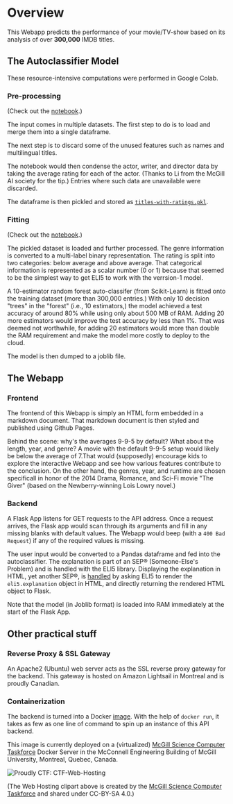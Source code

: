 # Overview
This Webapp predicts the performance of your movie/TV-show based on its analysis of over **300,000** IMDB titles.

## The Autoclassifier Model
These resource-intensive computations were performed in Google Colab.

### Pre-processing
(Check out the [notebook](https://github.com/jacobthebanana/McGill-AI-Stereotyper/blob/master/notebooks/2020-MAIS-Project-%20Data%20Preprocessing.ipynb).)

The input comes in multiple datasets. The first step to do is to load and merge them into a single dataframe.

The next step is to discard some of the unused features such as names and multilingual titles.

The notebook would then condense the actor, writer, and director data by taking the average rating for each of the actor. 
(Thanks to Li from the McGill AI society for the tip.) Entries where such data are unavailable were discarded.

The dataframe is then pickled and stored as [`titles-with-ratings.pkl`](https://github.com/jacobthebanana/McGill-AI-Stereotyper/releases/download/1.0/titles-with-ratings.pkl).

### Fitting
(Check out the [notebook](https://github.com/jacobthebanana/McGill-AI-Stereotyper/blob/master/notebooks/2020-MAIS-Project-%20Model.ipynb).)

The pickled dataset is loaded and further processed. The genre information is converted to a multi-label binary representation. 
The rating is split into two categories: below average and above average. That categorical information is represented as a scalar number (0 or 1) because that seemed to be the simplest way to get ELI5 to work with the verrsion-1 model.

A 10-estimator random forest auto-classifer (from Scikit-Learn) is fitted onto the training dataset (more than 300,000 entries.) 
With only 10 decision "trees" in the "forest" (i.e., 10 estimators,) the model achieved a test accuracy of around 80% while using only about 500 MB of RAM. 
Adding 20 more estimators would improve the test accuracy by less than 1%. That was deemed not worthwhile, 
for adding 20 estimators would more than double the RAM requirement and make the model more costly to deploy to the cloud. 

The model is then dumped to a joblib file.

## The Webapp
### Frontend
The frontend of this Webapp is simply an HTML form embedded in a markdown document. 
That markdown document is then styled and published using Github Pages.

Behind the scene: why's the averages 9-9-5 by default? What about the length, year, and genre? A movie with the default 9-9-5 setup would likely be below the average of 7.That would (supposedly) encourage kids to explore the interactive Webapp and see how various features contribute to the conclusion. On the other hand, the genres, year, and runtime are chosen specificall in honor of the 2014 Drama, Romance, and Sci-Fi movie "The Giver" (based on the Newberry-winning Lois Lowry novel.)


### Backend
A Flask App listens for GET requests to the API address. Once a request arrives, the Flask app would scan through its arguments and fill in any missing blanks with default values. The Webapp would beep (with a `400 Bad Request`) if any of the required values is missing.

The user input would be converted to a Pandas dataframe and fed into the autoclassifier. The explanation is part of an SEP®️ (Someone-Else's Problem) and is handled with the ELI5 library. Displaying the explanation in HTML, yet another SEP®️, is [handled](https://github.com/jacobthebanana/McGill-AI-Stereotyper/blob/1a00082e58b500728ab1ee6a839dffe684b6bf4d/webapp/src/app.py#L57) by asking ELI5 to render the `eli5.explanation` object in HTML, and directly returning the rendered HTML object to Flask.

Note that the model (in Joblib format) is loaded into RAM immediately at the start of the Flask App.

## Other practical stuff
### Reverse Proxy & SSL Gateway
An Apache2 (Ubuntu) web server acts as the SSL reverse proxy gateway for the backend. This gateway is hosted on Amazon Lightsail in Montreal and is proudly Canadian.

### Containerization
The backend is turned into a Docker [image](https://hub.docker.com/r/jacobthebanana/movie-rfc-backend). With the help of `docker run`, it takes as few as one line of command to spin up an instance of this API backend. 

This image is currently deployed on a (virtualized) [McGill Science Computer Taskforce](https://ctf.science.mcgill.ca/) Docker Server in the McConnell Engineering Building of McGill University, Montreal, Quebec, Canada.

![Proudly CTF: CTF-Web-Hosting](https://ctf.science.mcgill.ca/assets/images/icons-v2/webHosting.png)

(The Web Hosting clipart above is created by the [McGill Science Computer Taskforce](https://ctf.science.mcgill.ca/) and shared under CC-BY-SA 4.0.)
